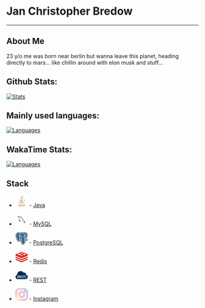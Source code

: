 # Jan Christopher Bredow

---

## About Me

23 y/o me was born near berlin but wanna leave this planet, heading directly to mars... like chillin around with elon
musk and stuff...

## Github Stats:

[![Stats](https://github-readme-stats.vercel.app/api?username=JanCBredow&show_icons=true&hide_border=true&hide_title=true&include_all_commits=true&count_private=true&bg_color=0d1117&text_color=0d9fde&hide_border=true)](https://github.com/JanCBredow/)

## Mainly used languages:

[![Languages](https://github-readme-stats.vercel.app/api/top-langs/?username=JanCBredow&hide_title=true&bg_color=0d1117&text_color=0d9fde&hide_border=true)](https://github.com/JanCBredow/)

## WakaTime Stats:

[![Languages](https://github-readme-stats.vercel.app/api/wakatime?username=7437a3c8-6e28-4e2f-999d-db031172ee45&hide_title=true&bg_color=0d1117&text_color=0d9fde&hide_border=true)](https://github.com/JanCBredow/)

## Stack

* ![Java Logo](https://raw.githubusercontent.com/JanCBredow/JanCBredow/master/java.png) - [Java](https://java.com/)
* ![MySQL Logo](https://raw.githubusercontent.com/JanCBredow/JanCBredow/master/mysql.png) - [MySQL](https://mysql.com/)
* ![PostgreSQL Logo](https://raw.githubusercontent.com/JanCBredow/JanCBredow/master/postgresql.png) - [PostgreSQL](https://postgresql.org/)
* ![Redis Logo](https://raw.githubusercontent.com/JanCBredow/JanCBredow/master/redis.png) - [Redis](https://redis.io/)
* ![REST Logo](https://raw.githubusercontent.com/JanCBredow/JanCBredow/master/rest.png) - [REST](https://wikipedia.org/wiki/Rest)

* ![IG Logo](https://raw.githubusercontent.com/JanCBredow/JanCBredow/master/ig.png) - [Instagram](https://instagram.com/jcbredow_wetzlar)


##
